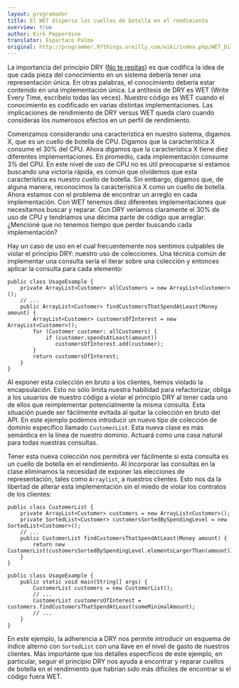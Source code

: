 ```yaml
---
layout: programador
title: El WET dispersa los cuellos de botella en el rendimiento
overview: true
author: Kirk Pepperdine
translator: Espartaco Palma
original: http://programmer.97things.oreilly.com/wiki/index.php/WET_Dilutes_Performance_Bottlenecks
---
```


La importancia del principio DRY ([No te repitas][1]) es que codifica la
idea de que cada pieza del conocimiento en un sistema debería tener una
representación única. En otras palabras, el conocimiento debería estar
contenido en una implementación única. La antítesis de DRY es WET (Write
Every Time, escríbelo todas las veces). Nuestro código es WET cuando el
conocimiento es codificado en varias distintas implementaciones. Las
implicaciones de rendimiento de DRY versus WET queda claro cuando
consideras los numerosos efectos en un perfil de rendimiento.

Comenzamos considerando una característica en nuestro sistema, digamos
X, que es un cuello de botella de CPU. Digamos que la característica X
consume el 30% del CPU. Ahora digamos que la característica X tiene diez
diferentes implementaciones. En promedio, cada implementación consume 3%
del CPU. En este nivel de uso de CPU no es útil preocuparse si estamos
buscando una victoria rápida, es común que olvidemos que esta
característica es nuestro cuello de botella. Sin embargo, digamos que,
de alguna manera, reconocimos la característica X como un cuello de
botella. Ahora estamos con el problema de encontrar un arreglo en cada
implementación. Con WET tenemos diez diferentes implementaciones que
necesitamos buscar y reparar. Con DRY veríamos claramente el 30% de uso
de CPU y tendríamos una décima parte de código que arreglar. ¿Mencioné
que no tenemos tiempo que perder buscando cada implementación?

Hay un caso de uso en el cual frecuentemente nos sentimos culpables de
violar el principio DRY: nuestro uso de colecciones. Una técnica común
de implementar una consulta sería el iterar sobre una colección y
entonces aplicar la consulta para cada elemento:

    public class UsageExample {
        private ArrayList<Customer> allCustomers = new ArrayList<Customer>();
        // ...
        public ArrayList<Customer> findCustomersThatSpendAtLeast(Money amount) {
            ArrayList<Customer> customersOfInterest = new ArrayList<Customer>();
            for (Customer customer: allCustomers) {
                if (customer.spendsAtLeast(amount))
                   customersOfInterest.add(customer);
            }
            return customersOfInterest;
        }
    }

Al exponer esta colección en bruto a los clientes, hemos violado la
encapsulación. Esto no sólo limita nuestra habilidad para refactorizar,
obliga a los usuarios de nuestro código a violar el principio DRY al
tener cada uno de ellos que reimplementar potencialmente la misma
consulta. Esta situación puede ser fácilmente evitada al quitar la
colección en bruto del API. En este ejemplo podemos introducir un nuevo
tipo de colección de dominio específico llamado `CustomerList`. Esta
nueva clase es más semántica en la línea de nuestro dominio. Actuará
como una casa natural para todas nuestras consultas.

Tener esta nueva colección nos permitirá ver fácilmente si esta consulta
es un cuello de botella en el rendimiento. Al incorporar las consultas
en la clase eliminamos la necesidad de exponer las elecciones de
representación, tales como `Arraylist`, a nuestros clientes. Esto nos da
la libertad de alterar esta implementación sin el miedo de violar los
contratos de los clientes:

    public class CustomerList {
        private ArrayList<Customer> customers = new ArrayList<Customer>();
        private SortedList<Customer> customersSortedBySpendingLevel = new SortedList<Customer>();
        // ...
        public CustomerList findCustomersThatSpendAtLeast(Money amount) {
            return new CustomerList(customersSortedBySpendingLevel.elementsLargerThan(amount));
        }
    }

    public class UsageExample {
        public static void main(String[] args) {
            CustomerList customers = new CustomerList();
            // ...
            CustomerList customersOfInterest = customers.findCustomersThatSpendAtLeast(someMinimalAmount);
            // ...
        }
    }

En este ejemplo, la adherencia a DRY nos permite introducir un esquema
de índice alterno con `SortedList` con una llave en el nivel de gasto de
nuestros clientes. Más importante que los detalles específicos de este
ejemplo, en particular, seguir el principio DRY nos ayuda a encontrar y
reparar cuellos de botella en el rendimiento que habrían sido más
difíciles de encontrar si el código fuera WET.


[1]: no-te-repitas.html
